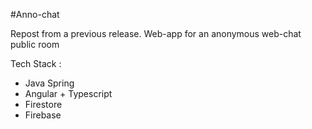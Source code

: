 #Anno-chat

Repost from a previous release.
Web-app for an anonymous web-chat public room 


Tech Stack : 
- Java Spring
- Angular + Typescript
- Firestore
- Firebase
